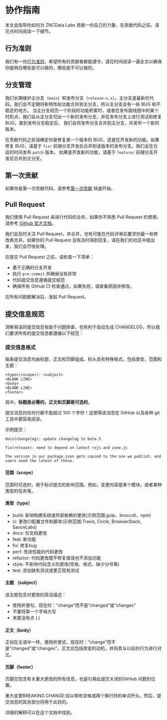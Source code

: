 
# 协作指南

本文会指导你如何为 ZNCData Labs 贡献一份自己的力量，在贡献代码之前，请花点时间阅读一下细节。

## 行为准则

我们有一份[行为准则](https://github.com/zncdata-labs/zncdata-stack.git/CODE_OF_CONDUCT.md)，希望所有的贡献者都能遵守，请花时间阅读一遍全文以确保你能明白哪些是可以做的，哪些是不可以做的。

## 分支管理

我们长期维护主分支（`main`）和发布分支（`release-x.x`）。主分支是最新的代码，我们会不定期将新特性和功能合并到主分支，所以主分支会有一些 BUG 和不稳定的地方。
当主分支经历一个阶段的功能积累时，或者在发布路线图中的某个时机点，我们会从主分支切出一个新的发布分支，并在发布分支上进行测试和修复 BUG，直到发布分支稳定后，
我们会将发布分支合并到主分支，并发布一个新的版本。

在贡献代码之前请确定你是修复某一个版本的 BUG，还是在开发新的功能。如果修复 BUG，请基于 `fix/` 前缀分支开发后合并到该版本的发布分支。我们会在合适的时间发布 `patch` 版本。
如果是开发新的功能，请基于 `feature/` 前缀分支开发后合并到主分支。

## 第一次贡献

如果你是第一次贡献代码，请参考[第一次贡献](./first-commiter.md) 快速开始。

## Pull Request

我们使用 Pull Request 来进行代码的合并，如果你不熟悉 Pull Request 的使用，请参考 [Github 官方文档](https://docs.github.com/cn/github/collaborating-with-issues-and-pull-requests/about-pull-requests)。

我们会及时关注 Pull Request，并合并，也有可能在代码评审后要求你最一些修改再合并。如果你的 Pull Request 没有及时得到回复，请在我们的社区中提出来，我们会尽快处理。

在提交 Pull Request 之前，请检查一下清单：

- 基于正确的分支开发
- 执行 `pre-commit` 并确保没有异常
- 代码提交信息遵循提交规范
- 确保所有 Github CI 检查通过，如果失败，请查看原因并修改。

在所有问题都解决后，发起 Pull Request。

## 提交信息规范

清晰易读的提交信息有助于问题排查，也有利于自动生成 CHANGELOG，所以我们要求所有的提交信息都遵循以下规范：

### 提交信息格式

每条提交消息均由标题、正文和页脚组成。标头具有特殊格式，包括类型、范围和主题：

```text
<type>(<scope>): <subject>
<BLANK LINE>
<body>
<BLANK LINE>
<footer>
```

其中，**标题是必需的，正文和页脚是可选的**。

提交消息的任何行都不能超过 100 个字符！这使得该消息在 GitHub 以及各种 git 工具中更容易阅读。

示例提交：

```text
docs(changelog): update changelog to beta.5
```

```text
fix(release): need to depend on latest rxjs and zone.js

The version in our package.json gets copied to the one we publish, and users need the latest of these.
```

#### 范围（scope）

范围时可选的，用于标识提交的影响范围。例如，变更内容是某个模块，或者某种类型的任务等。

#### 类型（type）

- build: 影响构建系统或外部依赖的更改(示例范围:gulp、broccoli、npm)
- ci: 更改CI配置文件和脚本(示例范围:Travis, Circle, BrowserStack, SauceLabs)
- docs: 仅文档更改
- feat: 新功能
- fix: 修复bug
- perf: 改进性能的代码更改
- refactor: 代码更改既不修复错误也不添加功能
- style: 不影响代码含义的更改(空格、格式、缺少分号等)
- test: 添加缺失测试或更正现有测试

#### 主题 （subject）

该主题包含对更改的简洁描述：

- 使用祈使句、现在时：“change”而不是“changed”或“changes”
- 不要将第一个字母大写
- 末尾没有点 (.)

#### 正文（body）

正如在主语中一样，使用祈使式、现在时：“change”而不是“changed”或“changes”。正文应包括改变的动机，并将其与以前的行为进行对比。

#### 页脚（footer）

页脚应包含有关重大更改的所有信息，也是引用此提交关闭的GitHub 问题的位置。

重大变更BREAKING CHANGE:应以带有空格或两个换行符的单词开头。然后，提交消息的其余部分将用于此目的。

详细的解释可以在这个文档中找到。
